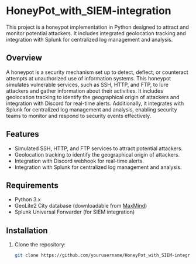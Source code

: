 # HoneyPot_with_SIEM-integration

This project is a honeypot implementation in Python designed to attract and monitor potential attackers. It includes integrated geolocation tracking and integration with Splunk for centralized log management and analysis.

## Overview

A honeypot is a security mechanism set up to detect, deflect, or counteract attempts at unauthorized use of information systems. This honeypot simulates vulnerable services, such as SSH, HTTP, and FTP, to lure attackers and gather information about their activities. It includes geolocation tracking to identify the geographical origin of attackers and integration with Discord for real-time alerts. Additionally, it integrates with Splunk for centralized log management and analysis, enabling security teams to monitor and respond to security events effectively.

## Features

- Simulated SSH, HTTP, and FTP services to attract potential attackers.
- Geolocation tracking to identify the geographical origin of attackers.
- Integration with Discord webhook for real-time alerts.
- Integration with Splunk for centralized log management and analysis.

## Requirements

- Python 3.x
- GeoLite2 City database (downloadable from [MaxMind](https://dev.maxmind.com/geoip/geoip2/geolite2/))
- Splunk Universal Forwarder (for SIEM integration)

## Installation

1. Clone the repository:

   ```bash
   git clone https://github.com/yourusername/HoneyPot_with_SIEM-integration.git
